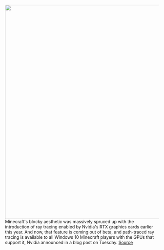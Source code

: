 <img src='https://cdn.vox-cdn.com/thumbor/RajmmuW-tmmTn1S_BIhuddqQ72o=/0x0:850x478/1200x0/filters:focal(0x0:850x478):no_upscale()/cdn.vox-cdn.com/uploads/chorus_asset/file/22154911/minecraft_with_rtx_out_now_colosseum_rtx_001_on_850px.jpg' width='700px' /><br/>
Minecraft's blocky aesthetic was massively spruced up with the introduction of ray tracing enabled by Nvidia's RTX graphics cards earlier this year. And now, that feature is coming out of beta, and path-traced ray tracing is available to all Windows 10 Minecraft players with the GPUs that support it, Nvidia announced in a blog post on Tuesday.
<a href='https://www.theverge.com/2020/12/8/22163539/minecraft-rtx-ray-tracing-windows-released'> Source <a/>